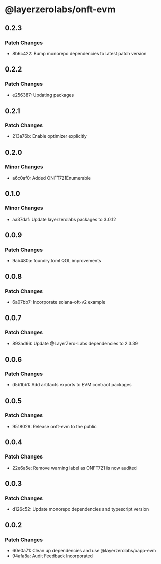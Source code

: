 # @layerzerolabs/onft-evm

## 0.2.3

### Patch Changes

- 8b6c422: Bump monorepo dependencies to latest patch version

## 0.2.2

### Patch Changes

- e256387: Updating packages

## 0.2.1

### Patch Changes

- 213a76b: Enable optimizer explicitly

## 0.2.0

### Minor Changes

- a6c0af0: Added ONFT721Enumerable

## 0.1.0

### Minor Changes

- aa37daf: Update layerzerolabs packages to 3.0.12

## 0.0.9

### Patch Changes

- 9ab480a: foundry.toml QOL improvements

## 0.0.8

### Patch Changes

- 6a07bb7: Incorporate solana-oft-v2 example

## 0.0.7

### Patch Changes

- 893ad66: Update @LayerZero-Labs dependencies to 2.3.39

## 0.0.6

### Patch Changes

- d5b1bb1: Add artifacts exports to EVM contract packages

## 0.0.5

### Patch Changes

- 9518029: Release onft-evm to the public

## 0.0.4

### Patch Changes

- 22e6a5e: Remove warning label as ONFT721 is now audited

## 0.0.3

### Patch Changes

- d126c52: Update monorepo dependencies and typescript version

## 0.0.2

### Patch Changes

- 60e0a71: Clean up dependencies and use @layerzerolabs/oapp-evm
- 94afa8a: Audit Feedback Incorporated
